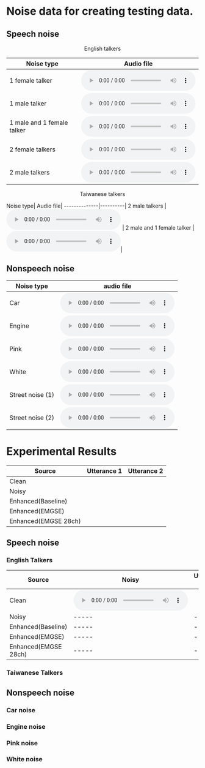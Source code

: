 # Noise data for creating testing data.
## Speech noise
<p style="text-align: center;"> English talkers </p>

<center>
  
|Noise type| Audio file|
|--------------|-----| 
|1 female talker |<audio src="Noise/F_1talker.wav" controls="" preload=""></audio> |
|1 male talker |<audio src="Noise/M_1talker.wav" controls="" preload=""></audio>|
|1 male and 1 female talker  |<audio src="Noise/1M1F_2talkers.wav" controls="" preload=""></audio>|
|2 female talkers  |<audio src="Noise/F_2talkers.wav" controls="" preload=""></audio>|
|2 male talkers  |<audio src="Noise/M_2talkers.wav" controls="" preload=""></audio>|
  
</center>

<p style="text-align: center;"> Taiwanese talkers </p>
Noise type| Audio file|
--------------|----------| 
2 male talkers | <audio src="Noise/Taiwanese_M_2talkers.wav" controls="" preload=""></audio> |
2 male and 1 female talker  | <audio src = "Noise/Taiwanese_2M1F_3talkers.wav" controls="" preload=""></audio>|

## Nonspeech noise

Noise type| audio file|
--------------|-----| 
Car|<audio src="Noise/car noise.wav" controls="" preload=""></audio> |   
Engine|<audio src="Noise/engine noise.wav" controls="" preload=""></audio>|
Pink|<audio src="Noise/pink noise.wav" controls="" preload=""></audio>|
White|<audio src="Noise/white noise.wav" controls="" preload=""></audio>|
Street noise (1)|<audio src="Noise/street noise(1).wav" controls="" preload=""></audio>|
Street noise (2)|<audio src="Noise/street noise(2).wav" controls="" preload=""></audio>|

# Experimental Results 

Source| Utterance 1| Utterance 2|
--------------|-----|-----|
Clean|
Noisy|
Enhanced(Baseline)|
Enhanced(EMGSE)|
Enhanced(EMGSE 28ch)|


## Speech noise
### English Talkers

Source| Noisy         | Utterance 19  |  Utterance 29  |
--------------|-----|-----| -----|
Clean|<audio src="" controls="" preload=""></audio> | |  |
Noisy|-----|-----| -----|
Enhanced(Baseline)|-----|-----| -----|
Enhanced(EMGSE)|-----|-----| -----|
Enhanced(EMGSE 28ch)|-----|-----| -----|


### Taiwanese Talkers
## Nonspeech noise
### Car noise
### Engine noise
### Pink noise
### White noise




